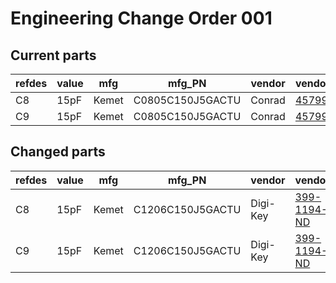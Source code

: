 # Engineering Change Order 001

## Current parts

refdes | value      | mfg        | mfg_PN                 | vendor     | vendor_PN                                                 | remarks
-------|------------|------------|------------------------|------------|-----------------------------------------------------------|--------
C8     | 15pF       | Kemet      | C0805C150J5GACTU       | Conrad     | [457991](https://www.conrad.com/ce/en/product/457991)     |
C9     | 15pF       | Kemet      | C0805C150J5GACTU       | Conrad     | [457991](https://www.conrad.com/ce/en/product/457991)     |

## Changed parts

refdes | value      | mfg        | mfg_PN                 | vendor     | vendor_PN                                                                                              | remarks
-------|------------|------------|------------------------|------------|--------------------------------------------------------------------------------------------------------|--------
C8     | 15pF       | Kemet      | C1206C150J5GACTU       | Digi-Key   | [399-1194-1-ND](https://www.digikey.com/product-detail/en/kemet/C1206C150J5GACTU/399-1194-1-ND/411469) |
C9     | 15pF       | Kemet      | C1206C150J5GACTU       | Digi-Key   | [399-1194-1-ND](https://www.digikey.com/product-detail/en/kemet/C1206C150J5GACTU/399-1194-1-ND/411469) |
